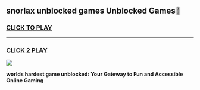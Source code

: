 
## snorlax unblocked games Unblocked Games👋
<h3>
<a href="https://premium.freeplayer.one?title=snorlax_unblocked_games&ref=16F">CLICK TO PLAY</a></h3>
<hr>

<h3>
<a href="https://premium.freeplayer.one?title=snorlax_unblocked_games&ref=16F">CLICK 2 PLAY</a>
  
</h3>

<a href="https://premium.freeplayer.one?title=snorlax_unblocked_games&ref=16F/"><img src="https://clearcache.store/games.png"></a>


**worlds hardest game unblocked: Your Gateway to Fun and Accessible Online Gaming**
